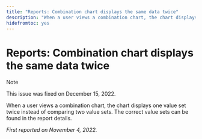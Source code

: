 ```yaml
---
title: "Reports: Combination chart displays the same data twice"
description: "When a user views a combination chart, the chart displays one value set twice instead of comparing two value sets. The correct value sets can be found in the report details."
hidefromtoc: yes
---
```


# Reports: Combination chart displays the same data twice

>[!NOTE]
>
>This issue was fixed on December 15, 2022.

When a user views a combination chart, the chart displays one value set twice instead of comparing two value sets. The correct value sets can be found in the report details.

_First reported on November 4, 2022._

